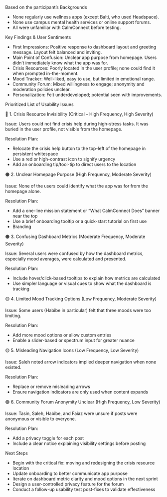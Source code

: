 Based on the participant’s Backgrounds
* None regularly use wellness apps (except Balti, who used Headspace).
* None use campus mental health services or online support forums.
* All were unfamiliar with CalmConnect before testing.

Key Findings & User Sentiments
* First Impressions: Positive response to dashboard layout and greeting message. Layout felt balanced and inviting.
* Main Point of Confusion: Unclear app purpose from homepage. Users didn’t immediately know what the app was for.
* Crisis Resources: Poorly located in the user profile; none could find it when prompted in-the-moment.
* Mood Tracker: Well-liked, easy to use, but limited in emotional range.
* Community Forum: Mixed willingness to engage; anonymity and moderation policies unclear.
* Personalization: Felt underdeveloped; potential seen with improvements.

Prioritized List of Usability Issues
 
🔴 1. Crisis Resource Invisibility (Critical – High Frequency, High Severity)

Issue: Users could not find crisis help during high-stress tasks. It was buried in the user profile, not visible from the homepage. 
  
  Resolution Plan:
* Relocate the crisis help button to the top-left of the homepage in persistent whitespace
* Use a red or high-contrast icon to signify urgency
* Add an onboarding tip/tool-tip to direct users to the location

🟠 2. Unclear Homepage Purpose (High Frequency, Moderate Severity)

Issue: None of the users could identify what the app was for from the homepage alone. 
  
  Resolution Plan:
* Add a one-line mission statement or “What CalmConnect Does” banner near the top
* Use a brief onboarding tooltip or a quick-start tutorial on first use
* Branding

🟠 3. Confusing Dashboard Metrics (Moderate Frequency, Moderate Severity)

Issue: Several users were confused by how the dashboard metrics, especially mood averages, were calculated and presented. 
  
  Resolution Plan:
* Include hover/click-based tooltips to explain how metrics are calculated
* Use simpler language or visual cues to show what the dashboard is tracking

🟡 4. Limited Mood Tracking Options (Low Frequency, Moderate Severity)

Issue: Some users (Habibe in particular) felt that three moods were too limiting. 
  
  Resolution Plan:
* Add more mood options or allow custom entries
* Enable a slider-based or spectrum input for greater nuance

🟡 5. Misleading Navigation Icons (Low Frequency, Low Severity)

Issue: Saleh noted arrow indicators implied deeper navigation when none existed. 
  
  Resolution Plan:
* Replace or remove misleading arrows
* Ensure navigation indicators are only used when content expands

🟢 6. Community Forum Anonymity Unclear (High Frequency, Low Severity)

Issue: Tasin, Saleh, Habibe, and Faiaz were unsure if posts were anonymous or visible to everyone. 
  
  Resolution Plan:
* Add a privacy toggle for each post
* Include a clear notice explaining visibility settings before posting

Next Steps
* Begin with the critical fix: moving and redesigning the crisis resource location
* Update onboarding to better communicate app purpose
* Iterate on dashboard metric clarity and mood options in the next sprint
* Design a user-controlled privacy feature for the forum
* Conduct a follow-up usability test post-fixes to validate effectiveness

  
